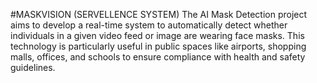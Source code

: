#MASKVISION (SERVELLENCE SYSTEM)
The AI Mask Detection project aims to develop a real-time system to automatically detect whether individuals in a given video feed or image are wearing face masks. This technology is particularly useful in public spaces like airports, shopping malls, offices, and schools to ensure compliance with health and safety guidelines.
